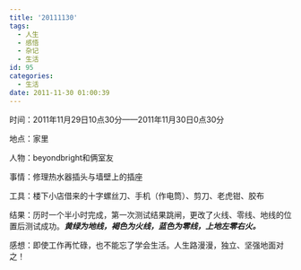 ```yaml
---
title: '20111130'
tags:
  - 人生
  - 感悟
  - 杂记
  - 生活
id: 95
categories:
  - 生活
date: 2011-11-30 01:00:39
---
```


时间：2011年11月29日10点30分——2011年11月30日0点30分

地点：家里

人物：beyondbright和俩室友

事情：修理热水器插头与墙壁上的插座

工具：楼下小店借来的十字螺丝刀、手机（作电筒）、剪刀、老虎钳、胶布

结果：历时一个半小时完成，第一次测试结果跳闸，更改了火线、零线、地线的位置后测试成功。**_黄绿为地线，褐色为火线，蓝色为零线，上地左零右火。_**

感想：即使工作再忙碌，也不能忘了学会生活。人生路漫漫，独立、坚强地面对之！